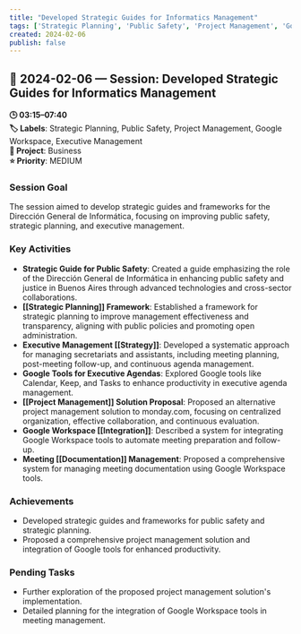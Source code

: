 ```yaml
---
title: "Developed Strategic Guides for Informatics Management"
tags: ['Strategic Planning', 'Public Safety', 'Project Management', 'Google Workspace', 'Executive Management']
created: 2024-02-06
publish: false
---
```


## 📅 2024-02-06 — Session: Developed Strategic Guides for Informatics Management

**🕒 03:15–07:40**  
**🏷️ Labels**: Strategic Planning, Public Safety, Project Management, Google Workspace, Executive Management  
**📂 Project**: Business  
**⭐ Priority**: MEDIUM  


### Session Goal
The session aimed to develop strategic guides and frameworks for the Dirección General de Informática, focusing on improving public safety, strategic planning, and executive management.

### Key Activities
- **Strategic Guide for Public Safety**: Created a guide emphasizing the role of the Dirección General de Informática in enhancing public safety and justice in Buenos Aires through advanced technologies and cross-sector collaborations.
- **[[Strategic Planning]] Framework**: Established a framework for strategic planning to improve management effectiveness and transparency, aligning with public policies and promoting open administration.
- **Executive Management [[Strategy]]**: Developed a systematic approach for managing secretariats and assistants, including meeting planning, post-meeting follow-up, and continuous agenda management.
- **Google Tools for Executive Agendas**: Explored Google tools like Calendar, Keep, and Tasks to enhance productivity in executive agenda management.
- **[[Project Management]] Solution Proposal**: Proposed an alternative project management solution to monday.com, focusing on centralized organization, effective collaboration, and continuous evaluation.
- **Google Workspace [[Integration]]**: Described a system for integrating Google Workspace tools to automate meeting preparation and follow-up.
- **Meeting [[Documentation]] Management**: Proposed a comprehensive system for managing meeting documentation using Google Workspace tools.

### Achievements
- Developed strategic guides and frameworks for public safety and strategic planning.
- Proposed a comprehensive project management solution and integration of Google tools for enhanced productivity.

### Pending Tasks
- Further exploration of the proposed project management solution's implementation.
- Detailed planning for the integration of Google Workspace tools in meeting management.
